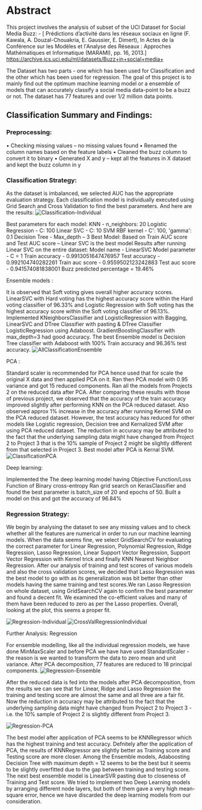 # Abstract

This project involves the analysis of subset of the UCI Dataset for Social Media Buzz: - 
[ Prédictions d’activité dans les réseaux sociaux en ligne (F. Kawala, A. Douzal-Chouakria, E. Gaussier, E. Dimert), In Actes de la Conférence sur les Modèles et l′Analyse des Réseaux : Approches Mathématiques et Informatique (MARAMI), pp. 16, 2013.]
https://archive.ics.uci.edu/ml/datasets/Buzz+in+social+media+ 

The Dataset has two parts - one which has been used for Classification and the other which has been used for regression. 
The goal of this project is to mainly find out the optimum machine learning model or a ensemble of models 
that can accurately classify a social media data-point to be a buzz or not. The dataset has 77 features and over 1/2 million data points.

## Classification Summary and Findings:

### Preprocessing: 

• Checking missing values – no missing values found 
• Renamed the column names based on the feature labels 
• Cleaned the buzz column to convert it to binary 
• Generated X and y – kept all the features in X dataset and kept the buzz column in y 

### Classification Strategy: 

As the dataset is imbalanced, we selected AUC has the appropriate evaluation strategy. Each classification model is individually executed using Grid Search and Cross Validation to find the best parameters. And here are the results:
![Classification-Individual](https://user-images.githubusercontent.com/35825748/56086323-3ef64b80-5e1a-11e9-8bd5-ccb62ac89846.JPG)

Best parameters for each model: KNN - n_neighbors: 20 Logistic Regression - C: 100 Linear SVC - C: 10 SVM RBF kernel - C': 100, 'gamma': 0.1 Decision Tree - Max_depth – 3
Best Model: Based on Train AUC score and Test AUC score – Linear SVC is the best model
Results after running Linear SVC on the entire dataset: Model name - LinearSVC Model parameter - C = 1 Train accuracy - 0.9913051647476957 Test accuracy - 0.992104740282261 Train auc score - 0.9559502123242883 Test auc score - 0.941574081838001
Buzz predicted percentage = 19.46%

Ensemble models :

It is observed that Soft voting gives overall higher accuracy scores. LinearSVC with Hard voting has the highest accuracy score within the Hard voting classifier of 96.33% and Logistic Regression with Soft voting has the highest accuracy score within the Soft voting classifier of 96.13%. Implemented KNeighborsClassifier and LogisticRegression with Bagging, LinearSVC and DTree Classifier with pasting & DTree Classifier LogisticRegression using Adaboost. GradientBoostingClassifier with max_depth=3 had good accuracy. The best Ensemble model is Decision Tree classifier with Adaboost with 100% Train accuracy and 96.36% test accuracy.
![AllClassificationEnsemble](https://user-images.githubusercontent.com/35825748/56086322-3e5db500-5e1a-11e9-9ab4-7b887cf989a4.JPG)

PCA :

Standard scaler is recommended for PCA hence used that for scale the original X data and then applied PCA on it. Ran then PCA model with 0.95 variance and got 15 reduced components. Ran all the models from Projects 2 on the reduced data after PCA. After comparing these results with those of previous project, we observed that the accuracy of the train accuracy improved slightly after performing KNN on the PCA reduced dataset. Also observed approx 1% increase in the accuracy after running Kernel SVM on the PCA reduced dataset. However, the test accuracy has reduced for other models like Logistic regression, Decision tree and Kernalized SVM after using PCA reduced dataset. The reduction in accuracy may be attributed to the fact that the underlying sampling data might have changed from Project 2 to Project 3 that is the 10% sample of Project 2 might be slightly different from that selected in Project 3. Best model after PCA is Kernal SVM.
![ClassificationPCA](https://user-images.githubusercontent.com/35825748/56086324-3ef64b80-5e1a-11e9-8242-6ccdb4100ea7.JPG)

Deep learning:

Implemented the The deep learning model having Objective Function/Loss Function of Binary cross-entropy Ran grid search on KerasClassifier and found the best parameter is batch_size of 20 and epochs of 50. Built a model on this and got the accuracy of 96.84%

### Regression Strategy:

We begin by analysing the dataset to see any missing values and to check whether all the features are numerical in order to run our machine learning models. When the data seems fine, we select GridSearchCV for evaluating the correct parameter for Linear Regression, Polynomial Regression, Ridge Regression, Lasso Regression, Linear Support Vector Regression, Support Vector Regression with Kernel trick and finally KNN Nearest Neighbor Regression. After our analysis of training and test scores of various models and also the cross validation scores, we decided that Lasso Regression was the best model to go with as its generalization was bit better than other models having the same training and test scores.We ran Lasso Regression on whole dataset, using GridSearchCV again to confirm the best parameter and found a decent fit. We examined the co-efficient values and many of them have been reduced to zero as per the Lasso properties. Overall, looking at the plot, this seems a proper fit.

![Regression-Individual](https://user-images.githubusercontent.com/35825748/56086327-3ef64b80-5e1a-11e9-8a35-903cee0a51e1.JPG)
![CrossValRegressionIndividual](https://user-images.githubusercontent.com/35825748/56086325-3ef64b80-5e1a-11e9-842c-63e67d45b44f.JPG)


Further Analysis: Regression

For ensemble modelling, like all the individual regression models, we have done MinMaxScaler and before PCA we have have used StandardScaler - the reason is we wanted to transform the data to zero mean and unit variance. After PCA decomposition, 77 features are reduced to 18 principal components.
![Regression-Ensemble](https://user-images.githubusercontent.com/35825748/56086326-3ef64b80-5e1a-11e9-9e75-391c5820a511.JPG)


After the reduced data is fed into the models after PCA decomposition, from the results we can see that for Linear, Ridge and Lasso Regression the training and testing score are almost the same and all three are a fair fit. Now the reduction in accuracy may be attributed to the fact that the underlying sampling data might have changed from Project 2 to Project 3 - i.e. the 10% sample of Project 2 is slightly different from Project 3.

![Regression-PCA](https://user-images.githubusercontent.com/35825748/56086328-3ef64b80-5e1a-11e9-8c7c-b9a27d539551.JPG)

The best model after application of PCA seems to be KNNRegressor which has the highest training and test accuracy. Defnitely after the application of PCA, the results of KNNRegressor are slightly better as Training score and Testing score are more closer.
Among the Ensemble models, Adaboosting Decision Tree with maximum depth = 12 seems to be the best but it seems to be slightly overfitted due to the gap between training and testing score.
The next best ensemble model is LinearSVR pasting due to closeness of Training and Test score.
We tried to implement two Deep Learning models by arranging different node layers, but both of them gave a very high mean-square error, hence we have discarded the deep learning models from our consideration.
